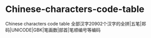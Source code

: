 # Chinese-characters-code-table
Chinese characters code table 全部汉字20902个汉字的全拼|五笔|郑码|UNICODE|GBK|笔画数|部首|笔顺编号等编码
